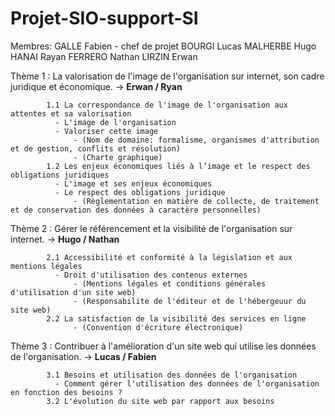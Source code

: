# Projet-SIO-support-SI
  
Membres:
GALLE Fabien - chef de projet
BOURGI Lucas
MALHERBE Hugo
HANAI Rayan
FERRERO Nathan
LIRZIN Erwan



Thème 1 : La valorisation de l'image de l'organisation sur internet, son cadre juridique et économique. -> **Erwan / Ryan**

            1.1 La correspondance de l'image de l'organisation aux attentes et sa valorisation
              - L'image de l'organisation
              - Valoriser cette image
                  - (Nom de domaine: formalisme, organismes d'attribution et de gestion, conflits et résolution)
                  - (Charte graphique)
            1.2 Les enjeux économiques liés à l’image et le respect des obligations juridiques
              - L'image et ses enjeux économiques
              - Le respect des obligations juridique
                  - (Règlementation en matière de collecte, de traitement et de conservation des données à caractère personnelles)


Thème 2 : Gérer le référencement et la visibilité de l'organisation sur internet. -> **Hugo / Nathan**
            
            2.1 Accessibilité et conformité à la législation et aux mentions légales
              - Droit d'utilisation des contenus externes
                  - (Mentions légales et conditions générales d'utilisation d'un site web)
                  - (Responsabilite de l'éditeur et de l'hébergeuur du site web)
            2.2 La satisfaction de la visibilité des services en ligne
                  - (Convention d'écriture électronique)

Thème 3 : Contribuer à l'amélioration d'un site web qui utilise les données de l'organisation. -> **Lucas / Fabien**

            3.1 Besoins et utilisation des données de l'organisation
              - Comment gérer l'utilisation des données de l'organisation en fonction des besoins ?
            3.2 L'évolution du site web par rapport aux besoins

